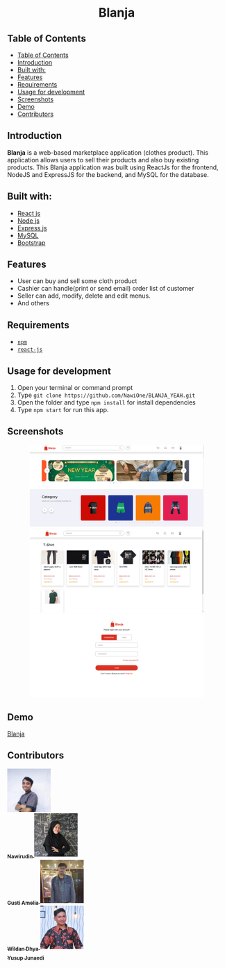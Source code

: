 <h1 align="center">Blanja</h1>

## Table of Contents

- [Table of Contents](#table-of-contents)
- [Introduction](#introduction)
- [Built with:](#built-with)
- [Features](#features)
- [Requirements](#requirements)
- [Usage for development](#usage-for-development)
- [Screenshots](#screenshots)
- [Demo](#demo)
- [Contributors](#contributors)

## Introduction
<b>Blanja</b> is a web-based marketplace application (clothes product). This application allows users to sell their products and also buy existing products. This Blanja application was built using ReactJs for the frontend, NodeJS and ExpressJS for the backend, and MySQL for the database.

## Built with:
- [React js](https://reactjs.org/)
- [Node js](https://nodejs.org/en/)
- [Express js](https://expressjs.com/)
- [MySQL](https://www.mysql.com/)
- [Bootstrap](https://getbootstrap.com/)

## Features
* User can buy and sell some cloth product
* Cashier can handle(print or send email) order list of customer
* Seller can add, modify, delete and edit menus.
* And others

## Requirements
* [`npm`](https://www.npmjs.com/get-npm)
* [`react-js`](https://reactjs.org/)


## Usage for development
1. Open your terminal or command prompt
2. Type `git clone https://github.com/NawiOne/BLANJA_YEAH.git`
3. Open the folder and type `npm install` for install dependencies
4. Type `npm start` for run this app.

## Screenshots
<div align="center">
    <img width="400" src="./src/assets/image/blanja/home.png"> 
    <img width="400" src="./src/assets/image/blanja/catgeory.png">
    <img width="400" src="./src/assets/image/blanja/login.png">
</div>

## Demo
[Blanja](2.91.11.189:8080/)

## Contributors

 <div>
        <a href="https://github.com/NawiOne">
          <img width="100" src="./src/assets/image/contributors/saya.jpg"><br/>
          <sub><b>Nawirudin</b></sub>
        </a>
        <a href="https://github.com/GustiAmelia">
          <img width="100" src="./src/assets/image/contributors/amel.jpg"><br/>
          <sub><b>Gusti Amelia</b></sub>
        </a>
        <a href="https://github.com/wildandhya">
          <img width="100" src="./src/assets/image/contributors/wildan.jpg"><br/>
          <sub><b>Wildan Dhya</b></sub>
        </a>
        <a href="https://github.com/YusupJunaedi">
          <img width="100" src="./src/assets/image/contributors/ucup.jpg"><br/>
          <sub><b>Yusup Junaedi</b></sub>
        </a>
</div>
